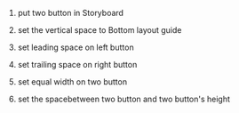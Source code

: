 1. put two button in Storyboard

2. set the vertical space to Bottom layout guide

3. set leading space on left button

4. set trailing space on right button

5. set equal width on two button

6. set the spacebetween two button and two button's height

